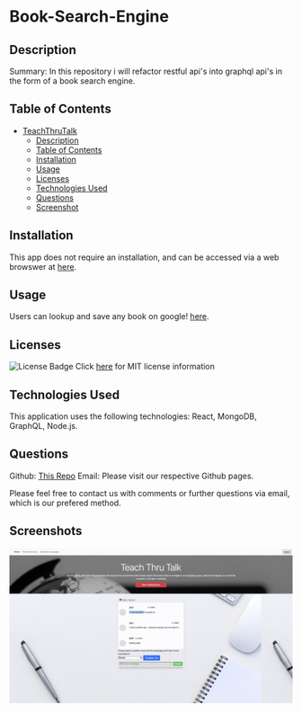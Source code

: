 # Book-Search-Engine
          
## Description

Summary: In this repository i will refactor restful api's into graphql api's in the form of a book search engine.

## Table of Contents

- [TeachThruTalk](#TeachThruTalk)
  - [Description](#description)
  - [Table of Contents](#table-of-contents)
  - [Installation](#installation)
  - [Usage](#usage)
  - [Licenses](#licenses)
  - [Technologies Used](#technologies-used)
  - [Questions](#questions)
  - [Screenshot](#screenshot)

## Installation

This app does not require an installation, and can be accessed via a web browswer at [here](https://book-search11.herokuapp.com/).

## Usage

Users can lookup and save any book on google! [here](https://book-search11.herokuapp.com/).

## Licenses

![License Badge](https://img.shields.io/badge/mit-license-blue)
Click [here](https://choosealicense.com/licenses/mit) for MIT license information



## Technologies Used

This application uses the following technologies: React, MongoDB, GraphQL, Node.js.

## Questions

Github: [This Repo](https://github.com/FilipAlH/TeachThruTalk#TeachThruTalk)
Email: Please visit our respective Github pages.

Please feel free to contact us with comments or further questions via email, which is our prefered method.

## Screenshots

![Screenshot](https://raw.githubusercontent.com/FilipAlH/TeachThruTalk/main/assets/images/screenshot.png)
